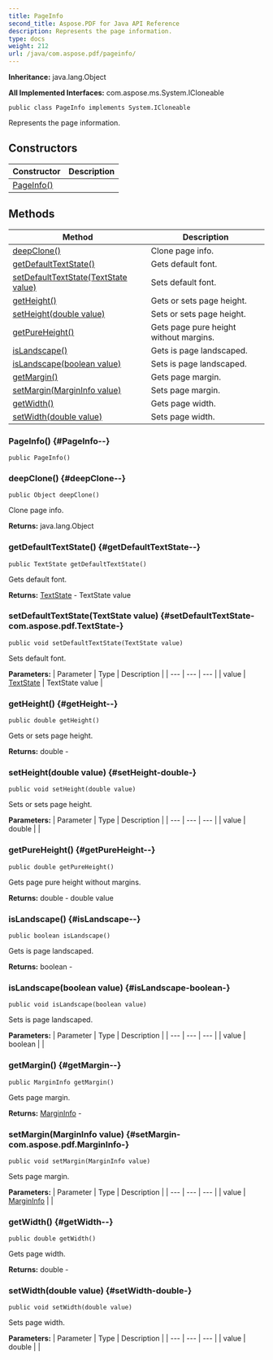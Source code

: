 ```yaml
---
title: PageInfo
second_title: Aspose.PDF for Java API Reference
description: Represents the page information.
type: docs
weight: 212
url: /java/com.aspose.pdf/pageinfo/
---
```

**Inheritance:**
java.lang.Object

**All Implemented Interfaces:**
com.aspose.ms.System.ICloneable
```
public class PageInfo implements System.ICloneable
```

Represents the page information.
## Constructors

| Constructor | Description |
| --- | --- |
| [PageInfo()](#PageInfo--) |  |
## Methods

| Method | Description |
| --- | --- |
| [deepClone()](#deepClone--) | Clone page info. |
| [getDefaultTextState()](#getDefaultTextState--) | Gets default font. |
| [setDefaultTextState(TextState value)](#setDefaultTextState-com.aspose.pdf.TextState-) | Sets default font. |
| [getHeight()](#getHeight--) | Gets or sets page height. |
| [setHeight(double value)](#setHeight-double-) | Sets or sets page height. |
| [getPureHeight()](#getPureHeight--) | Gets page pure height without margins. |
| [isLandscape()](#isLandscape--) | Gets is page landscaped. |
| [isLandscape(boolean value)](#isLandscape-boolean-) | Sets is page landscaped. |
| [getMargin()](#getMargin--) | Gets page margin. |
| [setMargin(MarginInfo value)](#setMargin-com.aspose.pdf.MarginInfo-) | Sets page margin. |
| [getWidth()](#getWidth--) | Gets page width. |
| [setWidth(double value)](#setWidth-double-) | Sets page width. |
### PageInfo() {#PageInfo--}
```
public PageInfo()
```


### deepClone() {#deepClone--}
```
public Object deepClone()
```


Clone page info.

**Returns:**
java.lang.Object
### getDefaultTextState() {#getDefaultTextState--}
```
public TextState getDefaultTextState()
```


Gets default font.

**Returns:**
[TextState](../../com.aspose.pdf/textstate) - TextState value
### setDefaultTextState(TextState value) {#setDefaultTextState-com.aspose.pdf.TextState-}
```
public void setDefaultTextState(TextState value)
```


Sets default font.

**Parameters:**
| Parameter | Type | Description |
| --- | --- | --- |
| value | [TextState](../../com.aspose.pdf/textstate) | TextState value |

### getHeight() {#getHeight--}
```
public double getHeight()
```


Gets or sets page height.

**Returns:**
double - 
### setHeight(double value) {#setHeight-double-}
```
public void setHeight(double value)
```


Sets or sets page height.

**Parameters:**
| Parameter | Type | Description |
| --- | --- | --- |
| value | double |  |

### getPureHeight() {#getPureHeight--}
```
public double getPureHeight()
```


Gets page pure height without margins.

**Returns:**
double - double value
### isLandscape() {#isLandscape--}
```
public boolean isLandscape()
```


Gets is page landscaped.

**Returns:**
boolean - 
### isLandscape(boolean value) {#isLandscape-boolean-}
```
public void isLandscape(boolean value)
```


Sets is page landscaped.

**Parameters:**
| Parameter | Type | Description |
| --- | --- | --- |
| value | boolean |  |

### getMargin() {#getMargin--}
```
public MarginInfo getMargin()
```


Gets page margin.

**Returns:**
[MarginInfo](../../com.aspose.pdf/margininfo) - 
### setMargin(MarginInfo value) {#setMargin-com.aspose.pdf.MarginInfo-}
```
public void setMargin(MarginInfo value)
```


Sets page margin.

**Parameters:**
| Parameter | Type | Description |
| --- | --- | --- |
| value | [MarginInfo](../../com.aspose.pdf/margininfo) |  |

### getWidth() {#getWidth--}
```
public double getWidth()
```


Gets page width.

**Returns:**
double - 
### setWidth(double value) {#setWidth-double-}
```
public void setWidth(double value)
```


Sets page width.

**Parameters:**
| Parameter | Type | Description |
| --- | --- | --- |
| value | double |  |

